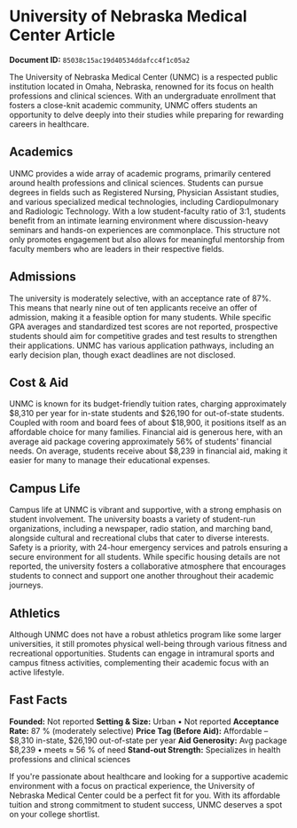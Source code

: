 # University of Nebraska Medical Center Article

**Document ID:** `85038c15ac19d40534ddafcc4f1c05a2`

The University of Nebraska Medical Center (UNMC) is a respected public institution located in Omaha, Nebraska, renowned for its focus on health professions and clinical sciences. With an undergraduate enrollment that fosters a close-knit academic community, UNMC offers students an opportunity to delve deeply into their studies while preparing for rewarding careers in healthcare.

## Academics
UNMC provides a wide array of academic programs, primarily centered around health professions and clinical sciences. Students can pursue degrees in fields such as Registered Nursing, Physician Assistant studies, and various specialized medical technologies, including Cardiopulmonary and Radiologic Technology. With a low student-faculty ratio of 3:1, students benefit from an intimate learning environment where discussion-heavy seminars and hands-on experiences are commonplace. This structure not only promotes engagement but also allows for meaningful mentorship from faculty members who are leaders in their respective fields.

## Admissions
The university is moderately selective, with an acceptance rate of 87%. This means that nearly nine out of ten applicants receive an offer of admission, making it a feasible option for many students. While specific GPA averages and standardized test scores are not reported, prospective students should aim for competitive grades and test results to strengthen their applications. UNMC has various application pathways, including an early decision plan, though exact deadlines are not disclosed.

## Cost & Aid
UNMC is known for its budget-friendly tuition rates, charging approximately $8,310 per year for in-state students and $26,190 for out-of-state students. Coupled with room and board fees of about $18,900, it positions itself as an affordable choice for many families. Financial aid is generous here, with an average aid package covering approximately 56% of students' financial needs. On average, students receive about $8,239 in financial aid, making it easier for many to manage their educational expenses.

## Campus Life
Campus life at UNMC is vibrant and supportive, with a strong emphasis on student involvement. The university boasts a variety of student-run organizations, including a newspaper, radio station, and marching band, alongside cultural and recreational clubs that cater to diverse interests. Safety is a priority, with 24-hour emergency services and patrols ensuring a secure environment for all students. While specific housing details are not reported, the university fosters a collaborative atmosphere that encourages students to connect and support one another throughout their academic journeys.

## Athletics
Although UNMC does not have a robust athletics program like some larger universities, it still promotes physical well-being through various fitness and recreational opportunities. Students can engage in intramural sports and campus fitness activities, complementing their academic focus with an active lifestyle.

## Fast Facts
**Founded:** Not reported
**Setting & Size:** Urban • Not reported
**Acceptance Rate:** 87 % (moderately selective)
**Price Tag (Before Aid):** Affordable – $8,310 in-state, $26,190 out-of-state per year
**Aid Generosity:** Avg package $8,239 • meets ≈ 56 % of need
**Stand-out Strength:** Specializes in health professions and clinical sciences

If you're passionate about healthcare and looking for a supportive academic environment with a focus on practical experience, the University of Nebraska Medical Center could be a perfect fit for you. With its affordable tuition and strong commitment to student success, UNMC deserves a spot on your college shortlist.
